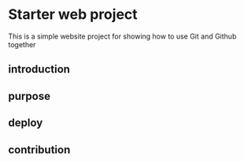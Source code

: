 # Starter web project
This is a simple website project for showing how to use Git and Github together
## introduction

## purpose

## deploy

## contribution

